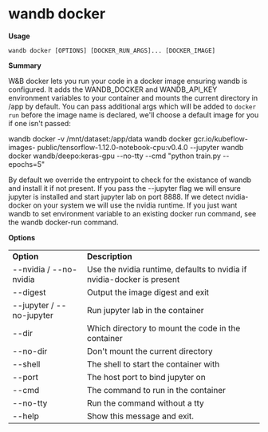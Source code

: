 # wandb docker

**Usage**

`wandb docker [OPTIONS] [DOCKER_RUN_ARGS]... [DOCKER_IMAGE]`

**Summary**

W\&B docker lets you run your code in a docker image ensuring wandb is configured. It adds the WANDB\_DOCKER and WANDB\_API\_KEY environment variables to your container and mounts the current directory in /app by default. You can pass additional args which will be added to `docker run` before the image name is declared, we'll choose a default image for you if one isn't passed:

wandb docker -v /mnt/dataset:/app/data wandb docker gcr.io/kubeflow-images- public/tensorflow-1.12.0-notebook-cpu:v0.4.0 --jupyter wandb docker wandb/deepo:keras-gpu --no-tty --cmd "python train.py --epochs=5"

By default we override the entrypoint to check for the existance of wandb and install it if not present. If you pass the --jupyter flag we will ensure jupyter is installed and start jupyter lab on port 8888. If we detect nvidia-docker on your system we will use the nvidia runtime. If you just want wandb to set environment variable to an existing docker run command, see the wandb docker-run command.

**Options**

|                          |                                                                        |
| ------------------------ | ---------------------------------------------------------------------- |
| **Option**               | **Description**                                                        |
| --nvidia / --no-nvidia   | Use the nvidia runtime, defaults to nvidia if nvidia-docker is present |
| --digest                 | Output the image digest and exit                                       |
| --jupyter / --no-jupyter | Run jupyter lab in the container                                       |
| --dir                    | Which directory to mount the code in the container                     |
| --no-dir                 | Don't mount the current directory                                      |
| --shell                  | The shell to start the container with                                  |
| --port                   | The host port to bind jupyter on                                       |
| --cmd                    | The command to run in the container                                    |
| --no-tty                 | Run the command without a tty                                          |
| --help                   | Show this message and exit.                                            |

